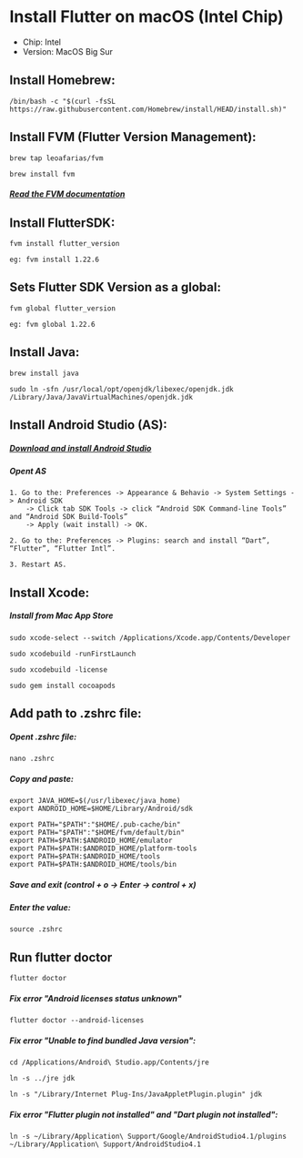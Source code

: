 # Install Flutter on macOS (Intel Chip)
- Chip: Intel
- Version: MacOS Big Sur

## Install Homebrew:

```
/bin/bash -c "$(curl -fsSL https://raw.githubusercontent.com/Homebrew/install/HEAD/install.sh)"
```

## Install FVM (Flutter Version Management):

```
brew tap leoafarias/fvm
```
```
brew install fvm
```
##### [Read the FVM documentation](https://fvm.app/)

## Install FlutterSDK:

```
fvm install flutter_version
```
`eg: fvm install 1.22.6`
## Sets Flutter SDK Version as a global:

```
fvm global flutter_version
```
`eg: fvm global 1.22.6`
## Install Java:

```
brew install java
```
```
sudo ln -sfn /usr/local/opt/openjdk/libexec/openjdk.jdk /Library/Java/JavaVirtualMachines/openjdk.jdk
```
## Install Android Studio (AS):

##### [Download and install Android Studio](https://developer.android.com/studio)

##### Opent AS

	1. Go to the: Preferences -> Appearance & Behavio -> System Settings -> Android SDK 
		-> Click tab SDK Tools -> click “Android SDK Command-line Tools” and “Android SDK Build-Tools”
		-> Apply (wait install) -> OK.

	2. Go to the: Preferences -> Plugins: search and install “Dart”, “Flutter”, “Flutter Intl”.

	3. Restart AS.

## Install Xcode:

##### Install from Mac App Store

```
sudo xcode-select --switch /Applications/Xcode.app/Contents/Developer
```
```
sudo xcodebuild -runFirstLaunch
```
```
sudo xcodebuild -license
```
```
sudo gem install cocoapods
```
## Add path to .zshrc file:

##### Opent .zshrc file:

```
nano .zshrc
````
##### Copy and paste:

```
export JAVA_HOME=$(/usr/libexec/java_home)
export ANDROID_HOME=$HOME/Library/Android/sdk

export PATH="$PATH":"$HOME/.pub-cache/bin"
export PATH="$PATH":"$HOME/fvm/default/bin"
export PATH=$PATH:$ANDROID_HOME/emulator
export PATH=$PATH:$ANDROID_HOME/platform-tools
export PATH=$PATH:$ANDROID_HOME/tools
export PATH=$PATH:$ANDROID_HOME/tools/bin
```
##### Save and exit (control + o -> Enter -> control + x)

##### Enter the value:

```
source .zshrc
```

## Run flutter doctor

```
flutter doctor
```

##### Fix error "Android licenses status unknown"
```
flutter doctor --android-licenses
```

##### Fix error "Unable to find bundled Java version":
```
cd /Applications/Android\ Studio.app/Contents/jre
```
```
ln -s ../jre jdk
```
```
ln -s "/Library/Internet Plug-Ins/JavaAppletPlugin.plugin" jdk
```
##### Fix error "Flutter plugin not installed" and "Dart plugin not installed":
```
ln -s ~/Library/Application\ Support/Google/AndroidStudio4.1/plugins ~/Library/Application\ Support/AndroidStudio4.1
```
